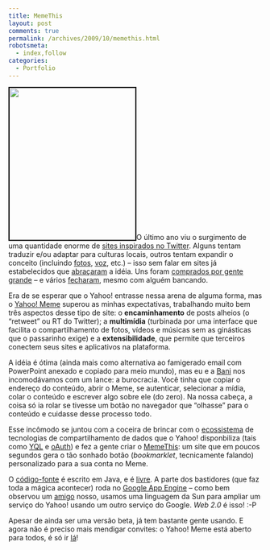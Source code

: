 ```yaml
---
title: MemeThis
layout: post
comments: true
permalink: /archives/2009/10/memethis.html
robotsmeta:
  - index,follow
categories:
  - Portfolio
---
```

<img src="//chester.me/wp-content/uploads/2009/10/memethis.png" alt="" title="memethis" width="250" height="302" class="alignleft size-full wp-image-4140" style="border:2px solid black; padding:0px" />O último ano viu o surgimento de uma quantidade enorme de [sites inspirados no Twitter][1]. Alguns tentam traduzir e/ou adaptar para culturas locais, outros tentam expandir o conceito (incluindo [fotos][2], [voz][3], etc.) &#8211; isso sem falar em sites já estabelecidos que [abraçaram][4] a idéia. Uns foram [comprados por gente grande][5] &#8211; e vários [fecharam][6], mesmo com alguém bancando.

Era de se esperar que o Yahoo! entrasse nessa arena de alguma forma, mas o [Yahoo! Meme][7] superou as minhas expectativas, trabalhando muito bem três aspectos desse tipo de site: o **encaminhamento** de posts alheios (o &#8220;retweet&#8221; ou RT do Twitter); a **multimídia** (turbinada por uma interface que facilita o compartilhamento de fotos, vídeos e músicas sem as ginásticas que o passarinho exige) e a **extensibilidade**, que permite que terceiros conectem seus sites e aplicativos na plataforma.

A idéia é ótima (ainda mais como alternativa ao famigerado email com PowerPoint anexado e copiado para meio mundo), mas eu e a [Bani][8] nos incomodávamos com um lance: a burocracia. Você tinha que copiar o endereço do conteúdo, abrir o Meme, se autenticar, selecionar a mídia, colar o conteúdo e escrever algo sobre ele (do zero). Na nossa cabeça, a coisa só ia rolar se tivesse um botão no navegador que &#8220;olhasse&#8221; para o conteúdo e cuidasse desse processo todo.

Esse incômodo se juntou com a coceira de brincar com o [ecossistema][9] de tecnologias de compartilhamento de dados que o Yahoo! disponbiliza (tais como [YQL][10] e [oAuth][11]) e fez a gente criar o [MemeThis][12]: um site que em poucos segundos gera o tão sonhado botão (*bookmarklet*, tecnicamente falando) personalizado para a sua conta no Meme.

O [código-fonte][13] é escrito em Java, e é [livre][14]. A parte dos bastidores (que faz toda a mágica acontecer) roda no [Google App Engine][15] &#8211; como bem observou um [amigo][16] nosso, usamos uma linguagem da Sun para ampliar um serviço do Yahoo! usando um outro serviço do Google. *Web 2.0* é isso! :-P

Apesar de ainda ser uma versão beta, já tem bastante gente usando. E agora não é preciso mais mendigar convites: o Yahoo! Meme está aberto para todos, é só ir [lá][17]!

 [1]: http://www.honeytechblog.com/top-250-list-of-twitter-clones-sites/
 [2]: http://twitpic.com/
 [3]: http://www.gengibre.com.br
 [4]: http://facebook.com
 [5]: http://www.jaiku.com/
 [6]: http://pownce.com/
 [7]: http://meme.yahoo.com/
 [8]: http://baniverso.com/
 [9]: http://developer.yahoo.com/everything.html
 [10]: http://developer.yahoo.com/yql/
 [11]: http://developer.yahoo.com/oauth/
 [12]: http://memethis.com
 [13]: http://sourceforge.net/projects/memethis/
 [14]: http://www.fsf.org/licensing/licenses/agpl-3.0.html
 [15]: http://code.google.com/intl/pt-BR/appengine/
 [16]: http://ricbit.com/
 [17]: http://meme.yahoo.com/home/
